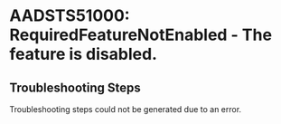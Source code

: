 
# AADSTS51000: RequiredFeatureNotEnabled - The feature is disabled.


## Troubleshooting Steps
Troubleshooting steps could not be generated due to an error.
